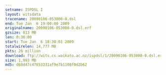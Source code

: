 ```yaml
---
setname: ISPDSL I
layout: witsdata
tracename: 20090106-053000-0.dsl
end: Tue Jan  6 19:00:00 2009
originalname: 20090106-053000-0.dsl.erf
gzsize: 813 MB
len: 0:30:00
start: Tue Jan  6 18:30:01 2009
totalwirelen: 14,777 MB
pkts: 26 million
download: ftp://wits.cs.waikato.ac.nz/ispdsl/1/20090106-053000-0.dsl.erf.gz
size: 1,993 MB
md5: d68d47c47653331af9e7b1108f0d2b62
---
```


